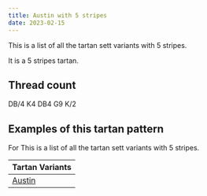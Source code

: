 ```yaml
---
title: Austin with 5 stripes
date: 2023-02-15
---
```

This is a list of all the tartan sett variants with 5 stripes.

It is a 5 stripes tartan.


## Thread count
DB/4 K4 DB4 G9 K/2

## Examples of this tartan pattern
For This is a list of all the tartan sett variants with 5 stripes.

| Tartan Variants |
|---------------|
| [Austin](/variants/db/4/k4/db4/g9/k/2-db00004c-g004c00-k000000/)||
